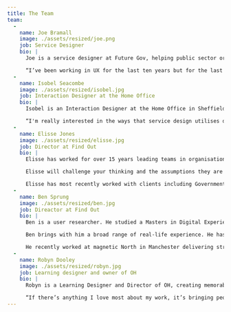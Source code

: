 ```yaml
---
title: The Team
team:
  -
    name: Joe Bramall
    image: ./assets/resized/joe.png
    job: Service Designer
    bio: |
      Joe is a service designer at Future Gov, helping public sector organisations through digital transformation and service design.

      “I’ve been working in UX for the last ten years but for the last five I’ve been developing Service Design skills. The best thing I ever did was attend the Leeds Service Jams, they opened my eyes to how my skills can be used to solve social problems. It also opened me up to a highly creative, fun and supportive network. I’m looking forward to growing the service design community in Liverpool and I’m very excited to be co-hosting the event with such a brilliant team.”
  -
    name: Isobel Seacombe
    image: ./assets/resized/isobel.jpg
    job: Interaction Designer at the Home Office
    bio: |
      Isobel is an Interaction Designer at the Home Office in Sheffield, working within a multidisciplinary team of designers, user researchers, software engineers and service designers on building better, more user centred public services.

      “I'm really interested in the ways that service design utilises design thinking and the power of collaboration as tools for innovation and social change. Previously I have been involved with a range of service design projects with Macmillan, Swarm and Imperial College Hospital Trust that all focused on improving patient care. I love how events like the Global Service Jam bring people together and builds communties through common goals.”
  -
    name: Elisse Jones
    image: ./assets/resized/elisse.jpg
    job: Director at Find Out
    bio: |
      Elisse has worked for over 15 years leading teams in organisations to create and deliver effective digital strategies, based on user research. She is experienced in running research led discoveries and google design sprints to help you to understand your users and their motivations, and to truly understand the problem you are trying to solve.

      Elisse will challenge your thinking and the assumptions they are based on. This approach will help you make the right decisions based on research and data.

      Elisse has most recently worked with clients including Government Digital Service (GDS), The Labour Party, Local Government, TfL and Co-op. She is a director of Find Out, Liverpool's first user research lab.
  -
    name: Ben Sprung
    image: ./assets/resized/ben.jpg
    job: Direactor at Find Out
    bio: |
      Ben is a user researcher. He studied a Masters in Digital Experience Design at Hyper Island and approaches problems using design thinking. He puts research at the heart of problem-solving and helps to build and manage highly functioning teams.

      Ben brings with him a broad range of real-life experience. He has worked on the frontline of public service delivery, each experience has helped to develop his skills that help design better products and services.

      He recently worked at magnetic North in Manchester delivering strategy and research, and is a director of Find out,Liverpool’s first user research lab.
  -
    name: Robyn Dooley
    image: ./assets/resized/robyn.jpg
    job: Learning designer and owner of OH
    bio: |
      Robyn is a Learning Designer and Director of OH, creating memorable educational experiences that transform careers and better prepare individuals and businesses for the future of work.

      “If there’s anything I love most about my work, it’s bringing people together with a purpose. Service design is a huge area of interest for me; it enables voices to be heard that might usually go unnoticed and creates better experiences and services that have been designed with intention and focused on those impacted by it.”
---
```

